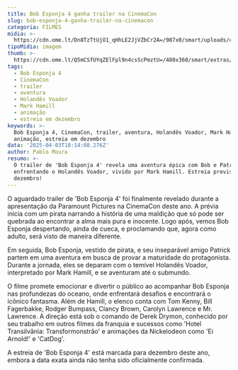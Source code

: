 ```yaml
---
title: Bob Esponja 4 ganha trailer na CinemaCon
slug: bob-esponja-4-ganha-trailer-na-cinemacon
categoria: FILMES
midia: >-
  https://cdn.ome.lt/Dn8TzTtUjO1_qHhLE2JjVZbCr2A=/987x0/smart/uploads/conteudo/fotos/OMELETE_CAPA_-_2025-04-03T145050.157.png
tipoMidia: imagem
thumb: >-
  https://cdn.ome.lt/Q5mCSfUYqZElFpl9n4csScPmztU=/480x360/smart/extras/conteudos/omelete_THUMB_-_2025-04-03T145035.202.png
tags:
  - Bob Esponja 4
  - CinemaCon
  - trailer
  - aventura
  - Holandês Voador
  - Mark Hamill
  - animação
  - estreia em dezembro
keywords: >-
  Bob Esponja 4, CinemaCon, trailer, aventura, Holandês Voador, Mark Hamill,
  animação, estreia em dezembro
data: '2025-04-03T18:14:08.276Z'
author: Pablo Moura
resumo: >-
  O trailer de 'Bob Esponja 4' revela uma aventura épica com Bob e Patrick
  enfrentando o Holandês Voador, vivido por Mark Hamill. Estreia prevista para
  dezembro!
---
```


O aguardado trailer de 'Bob Esponja 4' foi finalmente revelado durante a apresentação da Paramount Pictures na CinemaCon deste ano. A prévia inicia com um pirata narrando a história de uma maldição que só pode ser quebrada ao encontrar a alma mais pura e inocente. Logo após, vemos Bob Esponja despertando, ainda de cueca, e proclamando que, agora como adulto, será visto de maneira diferente.

Em seguida, Bob Esponja, vestido de pirata, e seu inseparável amigo Patrick partem em uma aventura em busca de provar a maturidade do protagonista. Durante a jornada, eles se deparam com o temível Holandês Voador, interpretado por Mark Hamill, e se aventuram até o submundo.

O filme promete emocionar e divertir o público ao acompanhar Bob Esponja nas profundezas do oceano, onde enfrentará desafios e encontrará o icônico fantasma. Além de Hamill, o elenco conta com Tom Kenny, Bill Fagerbakke, Rodger Bumpass, Clancy Brown, Carolyn Lawrence e Mr. Lawrence. A direção está sob o comando de Derek Drymon, conhecido por seu trabalho em outros filmes da franquia e sucessos como 'Hotel Transilvânia: Transformonstrão' e animações da Nickelodeon como 'Ei Arnold!' e 'CatDog'.

A estreia de 'Bob Esponja 4' está marcada para dezembro deste ano, embora a data exata ainda não tenha sido oficialmente confirmada.
